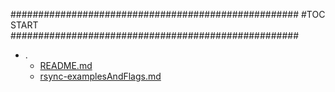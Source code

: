 



####################################################
#TOC START
####################################################
* .
    * [README.md](.\README.md)
    * [rsync-examplesAndFlags.md](.\rsync-examplesAndFlags.md)
